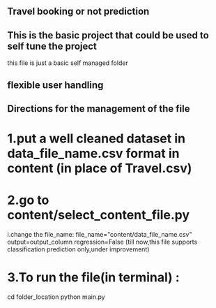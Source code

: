 ## Travel booking or not prediction
## This is the basic project that could be used to self tune the project
this file is just a basic self managed folder

## flexible user handling

## Directions for the management of the file
# 1.put a well cleaned dataset in data_file_name.csv format in content (in place of Travel.csv)
# 2.go to content/select_content_file.py
 i.change the file_name:
  file_name="content/data_file_name.csv"
  output=output_column
  regression=False (till now,this file supports classification prediction only,under improvement)
# 3.To run the file(in terminal) :
 cd folder_location
 python main.py
 
  
